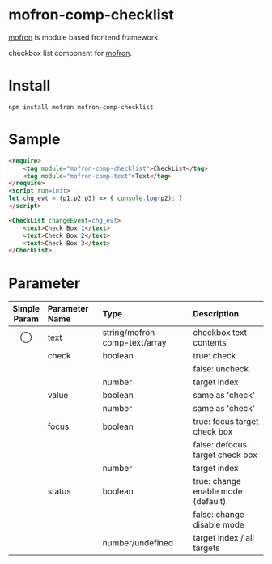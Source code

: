 # mofron-comp-checklist
[mofron](https://mofron.github.io/mofron/) is module based frontend framework.

checkbox list component for [mofron](https://mofron.github.io/mofron/).

# Install

```:bash
npm install mofron mofron-comp-checklist
```

# Sample
```html
<require>
    <tag module="mofron-comp-checklist">CheckList</tag>
    <tag module="mofron-comp-text">Text</tag>
</require>
<script run=init>
let chg_evt = (p1,p2,p3) => { console.log(p2); }
</script>

<CheckList changeEvent=chg_evt>
    <text>Check Box 1</text>
    <text>Check Box 2</text>
    <text>Check Box 3</text>
</CheckList>
```

# Parameter

| Simple<br>Param | Parameter Name     | Type                               |    Description                         |
|:---------------:|:-------------------|:-----------------------------------|:---------------------------------------|
|         ◯       | text               | string/mofron-comp-text/array      | checkbox text contents                 |
|                 | check              | boolean                            | true: check                            |
|                 |                    |                                    | false: uncheck                         |
|                 |                    | number                             | target index                           |
|                 | value              | boolean                            | same as 'check'                        |
|                 |                    | number                             | same as 'check'                        |
|                 | focus              | boolean                            | true: focus target check box           |
|                 |                    |                                    | false: defocus target check box        |
|                 |                    | number                             | target index                           |
|                 | status             | boolean                            | true: change enable mode (default)     |
|                 |                    |                                    | false: change disable mode             |
|                 |                    | number/undefined                   | target index / all targets             |
    
